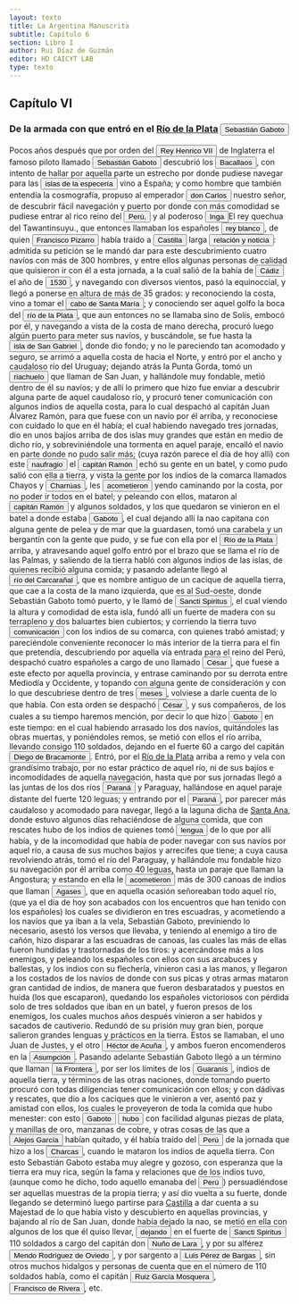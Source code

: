 ```yaml
---
layout: texto
title: La Argentina Manuscrita
subtitle: Capítulo 6
section: Libro I
author: Rui Díaz de Guzmán
editor: HD CAICYT LAB
type: texto
---
```


## Capítulo VI

### De la armada con que entró en el <a href="https://recogito.pelagios.org/document/wzqxhk0h3vpikm/part/1/edit#11e4ecae-c375-4578-b1fc-91356ca3cc85" target="_blank">Río de la Plata</a> <button class="balloon" data-balloon-pos="up" data-balloon-length="large" data-balloon="Sebastián Caboto (1477-1557) fue, como su padre Juan, un piloto y explorador que sirvió a las coronas de España e Inglaterra. Entró al servicio de esta última en 1518 como piloto mayor y bajo sus auspicios realizó el viaje que lo llevaría a explorar el Río de Solís. Si bien el propósito inicial de su expedición de 1526 era repetir la circunnavegación de Magallanes (tal y como consta en la capitulación que firmó con Carlos I), Caboto decidió alterar el rumbo de su armada atraído por las noticias recolectadas en la costa brasileña, que indicaban la existencia de una sierra argentífera remontando el río austral. Caboto y sus tripulantes exploraron la región hasta entrado 1529, cuando los ataques de los indios, los dudosos resultados de sus exploraciones y la falta de bastimentos lo obligarona  a abandonar el Río de Solís. Bibliografía: Medina, José Toribio, El Veneciano Sebastián Gaboto al servicio de España. Dos Tomos, Santiago de Chile, Imprenta y Encuadernación Universitaria, 1908.">Sebastián Gaboto</button>


Pocos años después que por orden del <button class="balloon" data-balloon-pos="up" data-balloon-length="large" data-balloon="Enrique VII de Inglaterra (1457-1509), el fundado de la dinastía Tudor quien había encomendado varios viajes de exploración no a Sebastián, sino a su padre Juan Caboto (c. 1450-1499).">Rey Henrico VII</button> de Inglaterra el famoso piloto llamado <button class="balloon" data-balloon-pos="up" data-balloon-length="large" data-balloon="Sebastián Caboto (1477-1557) fue, como su padre Juan, un piloto y explorador que sirvió a las coronas de España e Inglaterra. Entró al servicio de esta última en 1518 como piloto mayor y bajo sus auspicios realizó el viaje que lo llevaría a explorar el Río de Solís. Si bien el propósito inicial de su expedición de 1526 era repetir la circunnavegación de Magallanes (tal y como consta en la capitulación que firmó con Carlos I), Caboto decidió alterar el rumbo de su armada atraído por las noticias recolectadas en la costa brasileña, que indicaban la existencia de una sierra argentífera remontando el río austral. Caboto y sus tripulantes exploraron la región hasta entrado 1529, cuando los ataques de los indios, los dudosos resultados de sus exploraciones y la falta de bastimentos lo obligarona  a abandonar el Río de Solís. Bibliografía: Medina, José Toribio, El Veneciano Sebastián Gaboto al servicio de España. Dos Tomos, Santiago de Chile, Imprenta y Encuadernación Universitaria, 1908.">Sebastián Gaboto</button> descubrió los <button class="balloon" data-balloon-pos="up" data-balloon-length="large" data-balloon="Se refiere la región de la isla de Terranova y la península de Labrador que habría sido explorada por Juan Caboto en 1497.">Bacallaos</button>, con intento de hallar por aquella parte un estrecho por donde pudiese navegar para las <button class="balloon" data-balloon-pos="up" data-balloon-length="large" data-balloon="Islas de las especias, Maluco o Especiería. Con este nombre genérico, se señalaba a las islas del sudoeste asiático de dónde provenían las especias de climas tropicales. En particular, Ceilan (Sri Lanka), Java, Sumatra y Borneo (Indonesia).">islas de la especería</button> vino a España; y como hombre que también entendía la cosmografía, propuso al emperador <button class="balloon" data-balloon-pos="up" data-balloon-length="large" data-balloon="Carlos I de España, V de Alemania (1500-1558) fue rey de España entre 1516 y 1558 y Emperador de Alemancia entre 1520-1558. Heredó y consolidó un amplio conjunto territorial dinástico que incluía territorios en España, Italia, los Países Bajos y Alemania.">don Carlos</button> nuestro señor, de descubrir fácil navegación y puerto por donde con más comodidad se pudiese entrar al rico reino del <a href="https://recogito.pelagios.org/document/wzqxhk0h3vpikm/part/1/edit#92f1718c-9722-4c13-ba50-36ca9eb560b7" target="_blank"><button class="balloon" data-balloon-pos="up" data-balloon-length="large" data-balloon="Entendido como virreinato del Perú.">Perú,</button></a> y al poderoso <button class="balloon" data-balloon-pos="up" data-balloon-length="large" data-balloon="El rey quechua del Tawantinsuyo.">Inga</button><note target="recogito-3d953de9-de40-4575-a4d6-09579204ecf5" resp="romideleon">El rey quechua del Tawantinsuyu.</note>, que entonces llamaban los españoles <button class="balloon" data-balloon-pos="up" data-balloon-length="large" data-balloon="Esta identidad es muy discutible considerando las menciones al &quot;Rey Blanco&quot; que aparecen en documentos muy dispersos de la primera mitad del siglo XVI. Las primeras menciones, que se registran en la costa del Brasil durante las expediciones de Sebastián Caboto y Diego García de Moguer en la segunda mitad de la década de 1520 refieren a un rico rey que gobierna una montaña de oro. Menciones posteriores siguen estas líneas sin ligarlas al Incario. Sin embargo, para el momento en que Ruy Díaz escribe su crónica, parece haberse establecido la identidad entre el Rey Blanco y el Inca, como así también aquella de la Sierra de la Plata y Potosí.">rey blanco</button>, de quien <button class="balloon" data-balloon-pos="up" data-balloon-length="large" data-balloon="Francisco Pizarro (1478-1541), conquistador del Perú.">Francisco Pizarro</button> había traído a <a href="https://recogito.pelagios.org/document/wzqxhk0h3vpikm/part/1/edit#4ba6b759-fc4d-4ce1-b496-96a39c98b8b9" target="_blank"><button class="balloon" data-balloon-pos="up" data-balloon-length="large" data-balloon="Reino de Castilla.">Castilla</button></a> larga <button class="balloon" data-balloon-pos="up" data-balloon-length="large" data-balloon="Ruy Díaz comente aquí un anacronismo. Caboto firma las capitulaciones del viaje que lo llevarían al Río de la Plata en 1525, y la conquista del Perú no se producíría sino hasta 1532. Hay que mencionar además que el propósito original del viaje de Caboto era alcanzar la Especiería y repetir la circunnavegación de Magallanes y no, como finalmente hizo, explorar el Río de Solís.">relación y noticia</button>: admitida su petición se le mandó dar para este descubrimiento cuatro navíos con más de 300 hombres, y entre ellos algunas personas de calidad que quisieron ir con él a esta jornada, a la cual salió de la bahía de <a href="https://recogito.pelagios.org/document/wzqxhk0h3vpikm/part/1/edit#d94aac35-a275-4dde-8150-b7aca72d10f0" target="_blank"><button class="balloon" data-balloon-pos="up" data-balloon-length="large" data-balloon="Le expedición de Caboto partió en verdad de Sanlúcar de Barrameda.">Cádiz</button></a> el año de <button class="balloon" data-balloon-pos="up" data-balloon-length="large" data-balloon="Caboto partió en abril de 1526 y regresó en julio de 1530.">1530</button>, y navegando con diversos vientos, pasó la equinoccial, y llegó a ponerse en altura de más de 35 grados: y reconociendo la costa, vino a tomar el <a href="https://recogito.pelagios.org/document/wzqxhk0h3vpikm/part/1/edit#244c754d-48a0-4e83-89e4-78b1d9d69cb2" target="_blank"><button class="balloon" data-balloon-pos="up" data-balloon-length="large" data-balloon="Este está sobre la costa Uruguaya, probablemente en lo el balneario de La Paloma en el Departamento de Rocha.">cabo de Santa María</button></a>; y conociendo ser aquel golfo la boca del <a href="https://recogito.pelagios.org/document/wzqxhk0h3vpikm/part/1/edit#42b17989-76c4-43b0-8250-c7b8d0bb5cc4" target="_blank"><button class="balloon" data-balloon-pos="up" data-balloon-length="large" data-balloon="Río de la Plata.">río de la Plata</button></a>, que aun entonces no se llamaba sino de Solís, embocó por él, y navegando a vista de la costa de mano derecha, procuró luego algún puerto para meter sus navíos, y buscándole, se fue hasta la <a href="https://recogito.pelagios.org/document/wzqxhk0h3vpikm/part/1/edit#691a21f5-b357-48c7-b540-5973a35595b8" target="_blank"><button class="balloon" data-balloon-pos="up" data-balloon-length="large" data-balloon="Isla del mismo nombre en la costa uruguaya frente a Colonia.">isla de San Gabriel</button></a>, donde dio fondo; y no le pareciendo tan acomodado y seguro, se arrimó a aquella costa de hacia el Norte, y entró por el ancho y caudaloso río del Uruguay; dejando atrás la Punta Gorda, tomó un <button class="balloon" data-balloon-pos="up" data-balloon-length="large" data-balloon="Se refiere, en efecto al río Matanza-Riachuelo, que marca el actual límite sur de la ciudad de Buenos Aires">riachuelo</button> que llaman de San Juan, y hallándole muy fondable, metió dentro de él su navíos; y de allí lo primero que hizo fue enviar a descubrir alguna parte de aquel caudaloso río, y procuró tener comunicación con algunos indios de aquella costa, para lo cual despachó al capitán Juan Álvarez Ramón, para que fuese con un navío por él arriba, y reconociese con cuidado lo que en él había; el cual habiendo navegado tres jornadas, dio en unos bajíos arriba de dos islas muy grandes que están en medio de dicho río, y sobreviniéndole una tormenta en aquel paraje, encalló el navío en parte donde no pudo salir más; (cuya razón parece el día de hoy allí) con este <button class="balloon" data-balloon-pos="up" data-balloon-length="large" data-balloon="No hay registro de este naufragio.">naufragio</button> el <button class="balloon" data-balloon-pos="up" data-balloon-length="large" data-balloon="Juan Álvarez Ramón.">capitán Ramón</button> echó su gente en un batel, y como pudo salió con ella a tierra, y vista la gente por los indios de la comarca llamados Chayos y <button class="balloon" data-balloon-pos="up" data-balloon-length="large" data-balloon="Los charrúas constituían una sociedad de cazadores-recoletores que habitaban en los actuales territorios de Uruguay. Bibliografía: Politis, Gustavo G., &quot;The Pampas and the Campos of South America&quot;, en Silverman, Helaine; Isbell, William H. (eds.), Handbook of South American Archaeology, Nueva York, Springer, 2008, pp. 235-260.">Charrúas</button>, les <button class="balloon" data-balloon-pos="up" data-balloon-length="large" data-balloon="Estas primeras exploraciones fueron siguiendo el río Uruguay hasta el río Negro, donde se registraron varios incidentes con los indios donde muerieron variso hombres.">acometieron</button> yendo caminando por la costa, por no poder ir todos en el batel; y peleando con ellos, mataron al <button class="balloon" data-balloon-pos="up" data-balloon-length="large" data-balloon="Juan Álvarez Ramón.">capitán Ramón</button> y algunos soldados, y los que quedaron se vinieron en el batel a donde estaba <button class="balloon" data-balloon-pos="up" data-balloon-length="large" data-balloon="Sebastián Caboto (1477-1557) fue, como su padre Juan, un piloto y explorador que sirvió a las coronas de España e Inglaterra. Entró al servicio de esta última en 1518 como piloto mayor y bajo sus auspicios realizó el viaje que lo llevaría a explorar el Río de Solís. Si bien el propósito inicial de su expedición de 1526 era repetir la circunnavegación de Magallanes (tal y como consta en la capitulación que firmó con Carlos I), Caboto decidió alterar el rumbo de su armada atraído por las noticias recolectadas en la costa brasileña, que indicaban la existencia de una sierra argentífera remontando el río austral. Caboto y sus tripulantes exploraron la región hasta entrado 1529, cuando los ataques de los indios, los dudosos resultados de sus exploraciones y la falta de bastimentos lo obligarona  a abandonar el Río de Solís. Bibliografía: Medina, José Toribio, El Veneciano Sebastián Gaboto al servicio de España. Dos Tomos, Santiago de Chile, Imprenta y Encuadernación Universitaria, 1908.">Gaboto</button>, el cual dejando allí la nao capitana con alguna gente de pelea y de mar que la guardasen, tomó una carabela y un bergantín con la gente que pudo, y se fue con ella por el <a href="https://recogito.pelagios.org/document/wzqxhk0h3vpikm/part/1/edit#84992b82-06e6-4e6b-ab50-085617ded248" target="_blank"><button class="balloon" data-balloon-pos="up" data-balloon-length="large" data-balloon="Remontó el Paraná.">Río de la Plata</button></a> arriba, y atravesando aquel golfo entró por el brazo que se llama el río de las Palmas, y saliendo de la tierra habló con algunos indios de las islas, de quienes recibió alguna comida; y pasando adelante llegó al <button class="balloon" data-balloon-pos="up" data-balloon-length="large" data-balloon="Se refiere al río Carcarañá">río del Carcarañal</button>, que es nombre antiguo de un cacique de aquella tierra, que cae a la costa de la mano izquierda, que es al Sud-oeste, donde Sebastián Gaboto tomó puerto, y le llamó de <button class="balloon" data-balloon-pos="up" data-balloon-length="large" data-balloon="El fuerte fuerte fue establecido en la confluencia de los ríos Caracarañá y Coronda en mayo de 1527. El fuerte fue la base de las exploraciones de Caboto hasta que fue destruido por un ataque de los nativos en septiembre de 1529. Si el piloto mayor no se hallaba en él, quien quedaba a su mando era Gregorio Caro.">Sancti Spiritus</button>, el cual viendo la altura y comodidad de esta isla, fundó allí un fuerte de madera con su terrapleno y dos baluartes bien cubiertos; y corriendo la tierra tuvo <button class="balloon" data-balloon-pos="up" data-balloon-length="large" data-balloon="En efecto, en Sancti Spiritus los expedicionarios europeos tomaron contacto con querandías, chaná-timbúes y guaraníes, quienes se acercaban al fuerte a intercambiar alimentos por diversas mercancías.">comunicación</button> con los indios de su comarca, con quienes trabó amistad; y pareciéndole conveniente reconocer lo más interior de la tierra para el fin que pretendía, descubriendo por aquella vía entrada para el reino del Perú, despachó cuatro españoles a cargo de uno llamado <button class="balloon" data-balloon-pos="up" data-balloon-length="large" data-balloon="Francisco César. Caboto autorizó al capitán Francisco César a realizar una expedición por tierra hacia el oeste acompañado por quince hombres. Esta ruta, que según los querandíes con los que entraron en contacto en las inmediaciones de Sancti Spiritus los llevaría a la Sierra de la Plata, había sido desaconsejada por ellos dado que no había fuentes de agua. La expedición de Francisco César habría tenido lugar recién a principios de 1529 y daría origen a la leyenda de la Ciudad de los Césares. Bibliografía: Gandía, Enrique de, Historia crítica de los mitos de la conquista de América, Buenos Aires y Madrid, Juan Roldán y Cía, 1929, pp. 250-253; Guérin, Miguel Alberto, &quot;La organización inicial del espacio rioplatense&quot;, en Tandeter, Enrique (dir.), Nueva Historia Argentina. Tomo 2: La Sociedad Colonial, Buenos Aires, Sudamericana, 2000, pp.p. 28; Tieffemberg, Silvia, &quot;Derroteros y viajes a la ciudad encantada de los Césares. Relatos y constelaciones&quot;, en Anales de Literatura Chilena, vol. 16, núm. 23, 2014, pp. 13-27.">César</button>, que fuese a este efecto por aquella provincia, y entrase caminando por su derrota entre Mediodía y Occidente, y topando con alguna gente de consideración y con lo que descubriese dentro de tres <button class="balloon" data-balloon-pos="up" data-balloon-length="large" data-balloon="La expedición sólo se habría extendido por un par de semanas.">meses</button>, volviese a darle cuenta de lo que había. Con esta orden se despachó <button class="balloon" data-balloon-pos="up" data-balloon-length="large" data-balloon="Francisco César. Caboto autorizó al capitán Francisco César a realizar una expedición por tierra hacia el oeste acompañado por quince hombres. Esta ruta, que según los querandíes con los que entraron en contacto en las inmediaciones de Sancti Spiritus los llevaría a la Sierra de la Plata, había sido desaconsejada por ellos dado que no había fuentes de agua. La expedición de Francisco César habría tenido lugar recién a principios de 1529 y daría origen a la leyenda de la Ciudad de los Césares. Bibliografía: Gandía, Enrique de, Historia crítica de los mitos de la conquista de América, Buenos Aires y Madrid, Juan Roldán y Cía, 1929, pp. 250-253; Guérin, Miguel Alberto, &quot;La organización inicial del espacio rioplatense&quot;, en Tandeter, Enrique (dir.), Nueva Historia Argentina. Tomo 2: La Sociedad Colonial, Buenos Aires, Sudamericana, 2000, pp.p. 28; Tieffemberg, Silvia, &quot;Derroteros y viajes a la ciudad encantada de los Césares. Relatos y constelaciones&quot;, en Anales de Literatura Chilena, vol. 16, núm. 23, 2014, pp. 13-27.">César</button>, y sus compañeros, de los cuales a su tiempo haremos mención, por decir lo que hizo <button class="balloon" data-balloon-pos="up" data-balloon-length="large" data-balloon="Sebastián Caboto (1477-1557) fue, como su padre Juan, un piloto y explorador que sirvió a las coronas de España e Inglaterra. Entró al servicio de esta última en 1518 como piloto mayor y bajo sus auspicios realizó el viaje que lo llevaría a explorar el Río de Solís. Si bien el propósito inicial de su expedición de 1526 era repetir la circunnavegación de Magallanes (tal y como consta en la capitulación que firmó con Carlos I), Caboto decidió alterar el rumbo de su armada atraído por las noticias recolectadas en la costa brasileña, que indicaban la existencia de una sierra argentífera remontando el río austral. Caboto y sus tripulantes exploraron la región hasta entrado 1529, cuando los ataques de los indios, los dudosos resultados de sus exploraciones y la falta de bastimentos lo obligarona  a abandonar el Río de Solís. Bibliografía: Medina, José Toribio, El Veneciano Sebastián Gaboto al servicio de España. Dos Tomos, Santiago de Chile, Imprenta y Encuadernación Universitaria, 1908.">Gaboto</button> en este tiempo: en el cual habiendo arrasado los dos navíos, quitándoles las obras muertas, y poniéndoles remos, se metió con ellos el río arriba, llevando consigo 110 soldados, dejando en el fuerte 60 a cargo del capitán <button class="balloon" data-balloon-pos="up" data-balloon-length="large" data-balloon="En la documentación contemporánea, es siempre Gregorio Caro quien aparece a cargo de Sancti Spiritus.">Diego de Bracamonte</button>. Entró, por el <a href="https://recogito.pelagios.org/document/wzqxhk0h3vpikm/part/1/edit#e0624404-56e6-4c8a-8da3-0244df235294" target="_blank">Río de la Plata</a> arriba a remo y vela con grandísimo trabajo, por no estar práctico de aquel río, ni de sus bajíos e incomodidades de aquella navegación, hasta que por sus jornadas llegó a las juntas de los dos ríos <a href="https://recogito.pelagios.org/document/wzqxhk0h3vpikm/part/1/edit#73f84e21-f7af-424f-a95f-4fc4e684f48f" target="_blank"><button class="balloon" data-balloon-pos="up" data-balloon-length="large" data-balloon="Se refiere al Río Paraná.">Paraná</button></a> y Paraguay, hallándose en aquel paraje distante del fuerte 120 leguas; y entrando por el <a href="https://recogito.pelagios.org/document/wzqxhk0h3vpikm/part/1/edit#9cbcd2d1-f017-4dad-862a-1537d55d9665" target="_blank"><button class="balloon" data-balloon-pos="up" data-balloon-length="large" data-balloon="Se refiere al Río Paraná.">Paraná</button></a>, por parecer más caudaloso y acomodado para navegar, llegó a la laguna dicha de <a href="https://recogito.pelagios.org/document/wzqxhk0h3vpikm/part/1/edit#738446f9-4081-44fb-b11d-c77e2379e186" target="_blank">Santa Ana</a>, donde estuvo algunos días rehaciéndose de alguna comida, que con rescates hubo de los indios de quienes tomó <button class="balloon" data-balloon-pos="up" data-balloon-length="large" data-balloon="Los testimonios en Santa Ana fueron recogidos pos Francisco del Puerto, a quien Caboto halló en la desembocadura del Paraná y que el texto de Ruy Díaz no menciona.">lengua</button> de lo que por allí había, y de la incomodidad que había de poder navegar con sus navíos por aquel río, a causa de sus muchos bajíos y arrecifes que tiene; a cuya causa revolviendo atrás, tomó el río del Paraguay, y hallándole mu fondable hizo su navegación por él arriba como 40 leguas, hasta un paraje que llaman la Angostura; y estando en ella le <button class="balloon" data-balloon-pos="up" data-balloon-length="large" data-balloon="Este enfrentamiento habría tenido lugar sobre el río Bermejo y en él los exploradores de Caboto sufrieron grandes bajas, entre las que se contó la del teniente del piloto mayor, Miguel Rifos. La descripción triunfante del hecho que hace Ruy Díaz no se condice con lo que aparece descripto en las fuentes documentales contemporáneas al suceso. Asismismo, no aparecen datos de una posible toma de cautivos y documentos posteriores no mencionan ninguna redención de cautivos en manos de agaces.">acometieron</button> más de 300 canoas de indios que llaman <button class="balloon" data-balloon-pos="up" data-balloon-length="large" data-balloon="Agaces. Una sociedad nativa que habitaba en el curso inferior del río paraguay. Pertenecían al tronco lingüístico mataco-guaycurú y eran muy hábiles canoeros y pescadores. Solían tener conflictos con los guaraníes carios que vivían río arriba y luego por extensión con los cristianos de Asunción. Bibliografía: Schmuziger Carvallho, Silvia, M., &quot;Chaco: encruzilhada de povos e 'melting pot' cultural. Suas relações com a bacia do Paraná e o Sul mato-grossense&quot;, en Carneiro Da Cunha, Manuela M. (org.), História dos índios no Brasil, San Pablo, Fundação de Amparo à Pesquisa do Estado de São Paulo-Companhia das Letras-Secretaria Municipal de Cultura Prefeitura do Município de São Paulo, 1992, pp. 457-474;  Maccormack, Sabine, &quot;Ethnography in South America: The Fisrt Two Hundred years&quot;, en Salomon, Frank; Schwartz, Stuart B. (eds.), The Cambridge History of the Native Peoples of the Americas. Volume III. Part I, Cambridge, Cambridge University Press, 1999, pp. 104, 106; Susnik, Branislava, El rol de los indígenas en la formación y en la vivencia del Paraguay. Tomo II, Asunción, Universo, 1983.">Agases</button>, que en aquella ocasión señoreaban todo aquel río, (que ya el día de hoy son acabados con los encuentros que han tenido con los españoles) los cuales se dividieron en tres escuadras, y acometiendo a los navíos que ya iban a la vela, Sebastián Gaboto, previniendo lo necesario, asestó los versos que llevaba, y teniendo al enemigo a tiro de cañón, hizo disparar a las escuadras de canoas, las cuales las más de ellas fueron hundidas y trastornadas de los tiros: y acercándose más a los enemigos, y peleando los españoles con ellos con sus arcabuces y ballestas, y los indios con su flechería, vinieron casi a las manos, y llegaron a los costados de los navíos de donde con sus picas y otras armas mataron gran cantidad de indios, de manera que fueron desbaratados y puestos en huida (los que escaparon), quedando los españoles victoriosos con pérdida solo de tres   soldados que iban en un batel, y fueron presos de los enemigos, los cuales muchos años después vinieron a ser habidos y sacados de cautiverio. Redundó de su prisión muy gran bien, porque salieron grandes lenguas y prácticos en la tierra. Estos se llamaban, el uno Juan de Justes, y el otro <button class="balloon" data-balloon-pos="up" data-balloon-length="large" data-balloon="Héctor de Acuña era un lengua que había entrado con Álvar Núñez Cabeza de Vaca al Paraguay proveniente de la costa brasileña.">Héctor de Acuña</button>, y ambos fueron encomenderos en la <a href="https://recogito.pelagios.org/document/wzqxhk0h3vpikm/part/1/edit#fbf1aab3-c871-4a30-b652-4c62bd413102" target="_blank"><button class="balloon" data-balloon-pos="up" data-balloon-length="large" data-balloon="Es Asunción del Paraguay.">Asumpción</button></a>. Pasando adelante Sebastián Gaboto llegó a un término que llaman <a href="https://recogito.pelagios.org/document/wzqxhk0h3vpikm/part/1/edit#49651b51-7f9b-4e9e-9423-89cdc00ff6b2" target="_blank"><button class="balloon" data-balloon-pos="up" data-balloon-length="large" data-balloon="La Frontera refiere a una región al sur del Pilcomayo, que se consideraba el límite sur del guará de los carios. Hoy es la localidad de Villeta. Bibliografía: Roulet, Florencia, La resistencia de los guaraní del Paraguay a la conquista española (1537- 1556), Posadas, Editorial Universitaria de la Universidad Nacional de Misiones, 1993.">la Frontera</button></a>, por ser los límites de los <button class="balloon" data-balloon-pos="up" data-balloon-length="large" data-balloon="Refiere a Los guaraníes o avá, según su autodenominación étnica original (que significa &quot;ser humano&quot;), son un grupo de pueblos indígenas suramericanos que se ubican geográficamente en Paraguay, noreste de Argentina (en ciertas zonas de provincias de la Región del Litoral),​ sur y suroeste de Brasil (en los estados de Río Grande del Sur, Santa Catarina, Paraná y Mato Grosso del Sur) y sureste de Bolivia (en los departamentos de Tarija, Santa Cruz y Chuquisaca) y norte de Uruguay.El muy difundido nombre guaraní lo escucharon los españoles que, al invadir su territorio, habrían oído, entre los gritos de guerra de este pueblo, la frase guará-ny, que significa &quot;combatir-los&quot;. Por otra parte el nombre dada significa en guaraní 'guerrero', &quot;ava&quot; que significa &quot;hombre&quot; y se pronuncia en forma grave entre los chiriguanos (ava guaraníes).Otra versión afirma que la denominación fue tomada de la deformación de una palabra guaraní, guariní que significa precisamente &quot;guerra&quot; o &quot;guerrear&quot;. Al parecer los mismos indígenas se denominaron de esa manera, indicando con ello que se consideraban guerreros.. Los guaraníes se extendían, dividios entre distintas parcialidades, entre la costa brasileña y los contrafuertes andinos, teniendo además asentamientos en las islasdel Río Paraná y del delta del Río de la Plata. Cultivadores selvícolas, producían regulamente excedentes agrícolas que serían indispensables para el avance de la conquista española en el región. Bibliografía:  Silva Noelli, Francisco, &quot;La distribución geográfica de las evidencias arqueológicasguaraní&quot;, en Revista de Indias, vol. LXIV, núm. 30, 2004, pp. 17-34; Susnik, Branislava, El indio colonial del Paraguay. El guaraní colonial, Asunción, Museo Etnográfico &quot;Andrés Barbero&quot;, 1965; Susnik, Branislava, El rol de los indígenas en la formación y en la vivencia delParaguay. Tomo I, Asunción, Universo, 1982; Melià, Bartomeu, El guaraní conquistado y reducido: ensayos de etnohistoria, Asunción, Universidad Católica-Centro de Estudios Paraguayos &quot;AntonioGuasch&quot;, cuarta edición, 1997 [1986]; Melià, Bartomeu, &quot;Sociedades fluviales y selvícolas del este: Paraguay y Paraná&quot;, en Rojas Rabiela, Teresa; Murra, John (dirs.), Historia general de América Latina. Volumen I, París, Editorial Trotta-UNESCO, 1999, pp. 335-552; Catafesto de Sousa, José Otávio, &quot;O sistema econômico nas sociedades indígenas guaraní pré-coloniais&quot;, en Horizontes Antropológicos, año 8, núm. 18, 2002, pp. 211-253; Monteiro, John Manuel, &quot;Os guaraní e a História do Brasil Meridional. Séculos XVI-XVII&quot;, en Carneiro Da Cunha, Manuela L. (org.), História dos índios no Brasil, San Pablo, Fundação de Amparo à Pesquisa do Estado de São Paulo-Companhia das Letras-Secretaria Municipal de Cultura Prefeitura do Município de São Paulo, 1992 pp. 475-498.">Guaranís</button>, indios de aquella tierra, y términos de las otras naciones, donde tomando puerto procuró con todas diligencias tener comunicación con ellos; y con dádivas y rescates, que dio a los caciques que le vinieron a ver, asentó paz y amistad con ellos, los cuales le proveyeron de toda la comida que hubo menester: con esto <button class="balloon" data-balloon-pos="up" data-balloon-length="large" data-balloon="Sebastián Caboto (1477-1557) fue, como su padre Juan, un piloto y explorador que sirvió a las coronas de España e Inglaterra. Entró al servicio de esta última en 1518 como piloto mayor y bajo sus auspicios realizó el viaje que lo llevaría a explorar el Río de Solís. Si bien el propósito inicial de su expedición de 1526 era repetir la circunnavegación de Magallanes (tal y como consta en la capitulación que firmó con Carlos I), Caboto decidió alterar el rumbo de su armada atraído por las noticias recolectadas en la costa brasileña, que indicaban la existencia de una sierra argentífera remontando el río austral. Caboto y sus tripulantes exploraron la región hasta entrado 1529, cuando los ataques de los indios, los dudosos resultados de sus exploraciones y la falta de bastimentos lo obligarona  a abandonar el Río de Solís. Bibliografía: Medina, José Toribio, El Veneciano Sebastián Gaboto al servicio de España. Dos Tomos, Santiago de Chile, Imprenta y Encuadernación Universitaria, 1908.">Gaboto</button> <button class="balloon" data-balloon-pos="up" data-balloon-length="large" data-balloon="Las únicas piezas valiosas declaradas por Caboto a su regreso a España fueron una cofia de hojas de plata baja y unas cuantas cuentas del mismo metal. No aparece ninguna referencia a Alejo García en los documentos relativos a la expedición de Caboto.">hubo</button> con facilidad algunas piezas de plata, y manillas de oro, manzanas de cobre, y otras cosas de las que a <button class="balloon" data-balloon-pos="up" data-balloon-length="large" data-balloon="Alejo o Alexo García resultó vital en la construcción del Río de la Plata como una atractiva frontera de exploración tras la expedición de Solís. Si bien se lo considera un personaje histórico, predominan las referencias que de él dieron otros náufragos de la expedición de Solís como Enrique Montes y Melchor Ramírez. Según se consigna en diversos documentos Alejo García habría avanzado por tierra, partiendo desde la costa del Brasil a la altura de la Isla de Santa Catalina, hasta alcanzar el Incario. Habría ido seguido o acompañado de una multitud de indios guaraníes deseosos de apoderarse también de las riquezas del país del metal. Tras alcanzar los Andes, García y sus aliados se habrían hecho de un fabuloso tesoro en metales preciosos, pero cuando ya estaban retornado, fueron mortalmente atacados por indios en el río Paraguay, alrededor del año 1525. Alejo García habría muerto en el enfrentamiento y el tesoro se perdió con él, pero algunos sobrevivientes habrían podido alcanzar la costa brasileña con pequeñas muestras de metal precioso. Bibliografía: RRubio, Julián María, Exploración y conquista del Río de la Plata, Siglos XVI y XVII, Barcelona, Salvat, 1942, pp. 41-45; Domínguez, Manuel, El alma de la raza, Asunción, Casa Editora de Cándido Zamphirópolos, 1918; Gandía, Enrique de, Historia del Gran Chaco, Buenos Aires, Roldán, 1929, pp. 77 y 85; Domínguez, Manuel, Historia crítica de los mitos de la conquista de América, Buenos Aires y Madrid, Juan Roldán y Cía, 1929, pp. 161-167; Moreno, Fulgencio, La ciudad de Asunción, Buenos Aires, Librería J. Suárez, 1926, p. 8-9 y 35 y Cardozo Efraím, El Paraguay de la conquista, Asunción, El Lector, 1996 [1959], pp. 35-36; Guérin, Miguel Alberto, &quot;La organización inicial del espacio rioplatense&quot;, en Tandeter, Enrique (dir.), Nueva Historia Argentina. Tomo 2: La Sociedad Colonial, Buenos Aires, Sudamericana, 2000, pp. 13-54 pp. 27; Quarleri, Lía, Rebelión y guerra en las fronteras del Plata. Guaraníes, jesuitas e imperios coloniales, Buenos Aires, FCE, 2007, p. 46; Fradkin, R.; Garavaglia, Juan Carlos, La Argentina colonial. El Río de la Plata entre los siglos XVI y XIX, Buenos Aires, Siglo Veintiuno, 2009, p. 15. Más allá de la realización o no del viaje de García y de su calidad histórica, lo cierto es que fue una referencia tenida por cierta en varios de los principales documentos de la temprana exploración y conquista del Río de la Plata.">Alejos García</button> habían quitado, y él había traído del <a href="https://recogito.pelagios.org/document/wzqxhk0h3vpikm/part/1/edit#954839f5-da4b-4bd6-a23c-87e25b828c2c" target="_blank"><button class="balloon" data-balloon-pos="up" data-balloon-length="large" data-balloon="Entendido como virreinato del Perú.">Perú</button></a> de la jornada que hizo a los <button class="balloon" data-balloon-pos="up" data-balloon-length="large" data-balloon="La provincia de Charcas, cuyos límites se superponen con la Audiencia de Charchas, tenía su sede en Sucre (Ciudad de la Plata, 1538).">Charcas</button>, cuando le mataron los indios de aquella tierra. Con esto Sebastián Gaboto estaba muy alegre y gozoso, con esperanza que la tierra era muy rica, según la fama y relaciones que de los indios tuvo, (aunque como he dicho, todo aquello emanaba del <a href="https://recogito.pelagios.org/document/wzqxhk0h3vpikm/part/1/edit#c9c6ad77-3579-416a-ad3e-0afd9accf80a" target="_blank"><button class="balloon" data-balloon-pos="up" data-balloon-length="large" data-balloon="Entendido como virreinato del Perú.">Perú</button></a>) persuadiéndose ser aquellas muestras de la propia tierra; y así dio vuelta a su fuerte, donde llegando se determinó luego partirse para <a href="https://recogito.pelagios.org/document/wzqxhk0h3vpikm/part/1/edit#edd610d3-ec6a-495a-bc56-88e27c9533be" target="_blank">Castilla</a> a dar cuenta a su Majestad de lo que había visto y descubierto en aquellas provincias, y bajando al río de San Juan, donde había dejado la nao, se metió en ella con algunos de los que él quiso llevar, <button class="balloon" data-balloon-pos="up" data-balloon-length="large" data-balloon="El fuerte fue destruido en el ataque que los indios realizaron en 1529. Caboto debió así abandonar la exploración del Río de la Plata súbitamente, sin dejar de forma deliberada a nadie en la región. Años después, los expedicionarios de Pedro de Mendoza hallaron a un supuesto sobreviviente del ataque a Sancti Spititus que había sido dado por muerto en 1529. Esto se produjo en el puesto de Corpus Christi, fundado en cerca de las ruinas de Sancti Spiritus en 1536 y el sobreviviente se identificó como Jerónimo Romero. Bibliografía: Medina, Toribio, El veneciano Sebastián Gaboto al servicio de España. Tomo 1, Santiago de Chile, Imprenta y encuadernación universitaria, 1908, p. 295. Fuente documental: &quot;Carta de Francisco de Villalta&quot;, en Schmidel, Ulrich, Viaje de Ulrich Schmidel al Río de la Plata (1534-1554), BuenosAires, Cabuat y Cía., 1903 [1557], ed. y traducción de Lafone Quevedo, pp. 307-308 (AHN, Diversos-Colecciones, 24, N. 10), junio de 1556.">dejando</button> en el fuerte de <button class="balloon" data-balloon-pos="up" data-balloon-length="large" data-balloon="El fuerte fuerte fue establecido en la confluencia de los ríos Caracarañá y Coronda en mayo de 1527. El fuerte fue la base de las exploraciones de Caboto hasta que fue destruido por un ataque de los nativos en septiembre de 1529. Si el piloto mayor no se hallaba en él, quien quedaba a su mando era Gregorio Caro.">Sancti Spiritus</button> 110 soldados a cargo del capitán don <button class="balloon" data-balloon-pos="up" data-balloon-length="large" data-balloon="El capitán que en la historia de Lucía Miranda, estaba al frente de Sancti Spiritus tras la salida de Sebastián Caboto de la región. Logra matar al cacique Mangoré.">Nuño de Lara</button>, y por su alférez <button class="balloon" data-balloon-pos="up" data-balloon-length="large" data-balloon="Personaje de la historia de Lucía Miranda.">Mendo Rodríguez de Oviedo</button>, y por sargento a <button class="balloon" data-balloon-pos="up" data-balloon-length="large" data-balloon="Personaje de la historia de Lucía Miranda.">Luis Pérez de Bargas</button>, sin otros muchos hidalgos y personas de cuenta que en el número de 110 soldados había, como el capitán <button class="balloon" data-balloon-pos="up" data-balloon-length="large" data-balloon="Personaje de la historia de Lucía Miranda.">Ruiz García Mosquera</button>, <button class="balloon" data-balloon-pos="up" data-balloon-length="large" data-balloon="Francisco de Rivera fue un importante legua. Había llegado al Río de la Plata en 1527 con Diego García de Moguer y se quedó en la costa de Brasil donde aprendió justamente, la lengua guaraní. Volvió a la región platense en 1538, cuando el veedor Alonso Cabrera lo trajo en su barco desde Brasil. Participó como lengua de varias entradas en el Chaco, entre las que se cuentan la de Irala en 1541 y la de Cabeza de Vaca en 1544.">Francisco de Rivera</button>, etc.